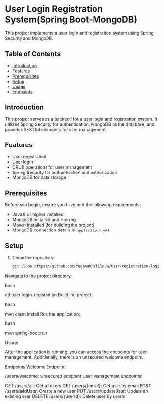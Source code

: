 
# User Login Registration System(Spring Boot-MongoDB)

This project implements a user login and registration system using Spring Security and MongoDB.

## Table of Contents

- [Introduction](#introduction)
- [Features](#features)
- [Prerequisites](#prerequisites)
- [Setup](#setup)
- [Usage](#usage)
- [Endpoints](#endpoints)


## Introduction

This project serves as a backend for a user login and registration system. It utilizes Spring Security for authentication, MongoDB as the database, and provides RESTful endpoints for user management.

## Features

- User registration
- User login
- CRUD operations for user management
- Spring Security for authentication and authorization
- MongoDB for data storage

## Prerequisites

Before you begin, ensure you have met the following requirements:

- Java 8 or higher installed
- MongoDB installed and running
- Maven installed (for building the project)
- MongoDB connection details in `application.yml`

## Setup

1. Clone the repository:

   ```bash
   git clone https://github.com/YeganaKhalilova/User-registration-login-SpringBoot.git
Navigate to the project directory:

bash

cd user-login-registration
Build the project:

bash

mvn clean install
Run the application:

bash

mvn spring-boot:run

Usage

After the application is running, you can access the endpoints for user management. Additionally, there is an unsecured welcome endpoint.

Endpoints
Welcome Endpoint:

/users/welcome: Unsecured endpoint
User Management Endpoints:

GET /users/all: Get all users
GET /users/{email}: Get user by email
POST /users/addUser: Create a new user
PUT /users/updateUser: Update an existing user
DELETE /users/{userId}: Delete user by userId



